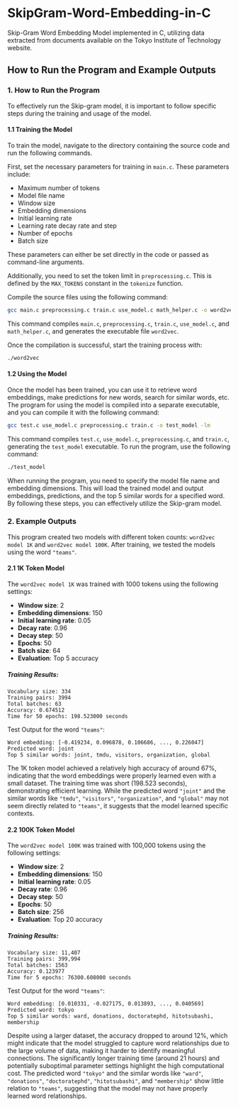 # SkipGram-Word-Embedding-in-C
 Skip-Gram Word Embedding Model implemented in C, utilizing data extracted from documents available on the Tokyo Institute of Technology website.

## How to Run the Program and Example Outputs

### 1. How to Run the Program

To effectively run the Skip-gram model, it is important to follow specific steps during the training and usage of the model.

#### 1.1 Training the Model

To train the model, navigate to the directory containing the source code and run the following commands.

First, set the necessary parameters for training in `main.c`. These parameters include:

- Maximum number of tokens
- Model file name
- Window size
- Embedding dimensions
- Initial learning rate
- Learning rate decay rate and step
- Number of epochs
- Batch size

These parameters can either be set directly in the code or passed as command-line arguments.

Additionally, you need to set the token limit in `preprocessing.c`. This is defined by the `MAX_TOKENS` constant in the `tokenize` function.

Compile the source files using the following command:

```bash
gcc main.c preprocessing.c train.c use_model.c math_helper.c -o word2vec -lm
```

This command compiles `main.c`, `preprocessing.c`, `train.c`, `use_model.c`, and `math_helper.c`, and generates the executable file `word2vec`.

Once the compilation is successful, start the training process with:
```bash
./word2vec
```

#### 1.2 Using the Model
Once the model has been trained, you can use it to retrieve word embeddings, make predictions for new words, search for similar words, etc. The program for using the model is compiled into a separate executable, and you can compile it with the following command:

```bash
gcc test.c use_model.c preprocessing.c train.c -o test_model -lm
```

This command compiles `test.c`, `use_model.c`, `preprocessing.c`, and `train.c`, generating the `test_model` executable. To run the program, use the following command:

```bash
./test_model
```

When running the program, you need to specify the model file name and embedding dimensions. This will load the trained model and output embeddings, predictions, and the top 5 similar words for a specified word. By following these steps, you can effectively utilize the Skip-gram model.

### 2. Example Outputs

This program created two models with different token counts: `word2vec model 1K` and `word2vec model 100K`. After training, we tested the models using the word `"teams"`.

#### 2.1 1K Token Model

The `word2vec model 1K` was trained with 1000 tokens using the following settings:

- **Window size**: 2
- **Embedding dimensions**: 150
- **Initial learning rate**: 0.05
- **Decay rate**: 0.96
- **Decay step**: 50
- **Epochs**: 50
- **Batch size**: 64
- **Evaluation**: Top 5 accuracy

##### Training Results:

```plaintext
Vocabulary size: 334
Training pairs: 3994
Total batches: 63
Accuracy: 0.674512
Time for 50 epochs: 198.523000 seconds
```

Test Output for the word `"teams"`:
```plaintext
Word embedding: [-0.419234, 0.096878, 0.106686, ..., 0.226047]
Predicted word: joint
Top 5 similar words: joint, tmdu, visitors, organization, global
```

The 1K token model achieved a relatively high accuracy of around 67%, indicating that the word embeddings were properly learned even with a small dataset. The training time was short (198.523 seconds), demonstrating efficient learning. While the predicted word `"joint"` and the similar words like `"tmdu"`, `"visitors"`, `"organization"`, and `"global"` may not seem directly related to `"teams"`, it suggests that the model learned specific contexts.

#### 2.2 100K Token Model

The `word2vec model 100K` was trained with 100,000 tokens using the following settings:

- **Window size**: 2
- **Embedding dimensions**: 150
- **Initial learning rate**: 0.05
- **Decay rate**: 0.96
- **Decay step**: 50
- **Epochs**: 50
- **Batch size**: 256
- **Evaluation**: Top 20 accuracy

##### Training Results:

```plaintext
Vocabulary size: 11,407
Training pairs: 399,994
Total batches: 1563
Accuracy: 0.123977
Time for 5 epochs: 76300.608000 seconds
```

Test Output for the word `"teams"`:
```plaintext
Word embedding: [0.010331, -0.027175, 0.013893, ..., 0.040569]
Predicted word: tokyo
Top 5 similar words: ward, donations, doctoratephd, hitotsubashi, membership
```

Despite using a larger dataset, the accuracy dropped to around 12%, which might indicate that the model struggled to capture word relationships due to the large volume of data, making it harder to identify meaningful connections. The significantly longer training time (around 21 hours) and potentially suboptimal parameter settings highlight the high computational cost. The predicted word `"tokyo"` and the similar words like `"ward"`, `"donations"`, `"doctoratephd"`, `"hitotsubashi"`, and `"membership"` show little relation to `"teams"`, suggesting that the model may not have properly learned word relationships.
